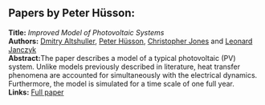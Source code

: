 <h2>Papers by Peter Hüsson:</h2>
<p>
<b>Title:</b> <i> Improved Model of Photovoltaic Systems </i> <br />
<b>Authors:</b> <a href="../authors/author_5.html">Dmitry Altshuller</a>, <a href="../authors/author_116.html">Peter Hüsson</a>, <a href="../authors/author_128.html">Christopher Jones</a> and <a href="../authors/author_123.html">Leonard Janczyk</a><br />
<b>Abstract:</b>The paper describes a model of a typical photovoltaic (PV) system. Unlike models previously described in literature, heat transfer phenomena are accounted for simultaneously with the electrical dynamics. Furthermore, the model is simulated for a time scale of one full year.<br />
<b>Links:</b> <a href="../submissions/ecp17132477_AltshullerHussonJonesJanczyk.pdf">Full paper</a></p>